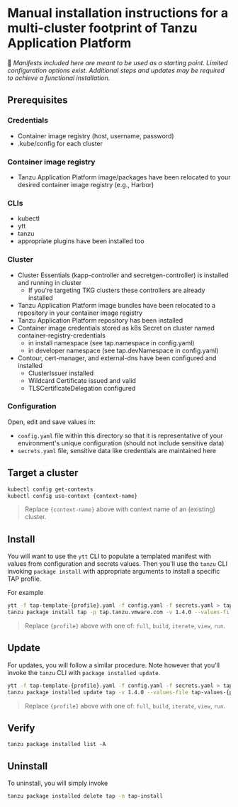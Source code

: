 # Manual installation instructions for a multi-cluster footprint of Tanzu Application Platform

:mega: _Manifests included here are meant to be used as a starting point.  Limited configuration options exist.  Additional steps and updates may be required to achieve a functional installation._


## Prerequisites

### Credentials

* Container image registry (host, username, password)
* .kube/config for each cluster

### Container image registry

* Tanzu Application Platform image/packages have been relocated to your desired container image registry (e.g., Harbor)

### CLIs

* kubectl
* ytt
* tanzu
 * appropriate plugins have been installed too

### Cluster

* Cluster Essentials (kapp-controller and secretgen-controller) is installed and running in cluster
  * If you're targeting TKG clusters these controllers are already installed
* Tanzu Application Platform image bundles have been relocated to a repository in your container image registry
* Tanzu Application Platform repository has been installed
* Container image credentials stored as k8s Secret on cluster named container-registry-credentials
  * in install namespace (see tap.namespace in config.yaml)
  * in developer namespace (see tap.devNamespace in config.yaml)
* Contour, cert-manager, and external-dns have been configured and installed
  * ClusterIssuer installed
  * Wildcard Certificate issued and valid
  * TLSCertificateDelegation configured

### Configuration

Open, edit and save values in:

* `config.yaml` file within this directory so that it is representative of your environment's unique configuration (should not include sensitive data)
* `secrets.yaml` file, sensitive data like credentials are maintained here


## Target a cluster

```bash
kubectl config get-contexts
kubectl config use-context {context-name}
```
> Replace `{context-name}` above with context name of an (existing) cluster.


## Install

You will want to use the `ytt` CLI to populate a templated manifest with values from configuration and secrets values. Then you'll use the `tanzu` CLI invoking `package install` with appropriate arguments to install a specific TAP profile.

For example

```bash
ytt -f tap-template-{profile}.yaml -f config.yaml -f secrets.yaml > tap-values-{profile}.yaml
tanzu package install tap -p tap.tanzu.vmware.com -v 1.4.0 --values-file tap-values-{profile}.yaml -n tap-install
```
> Replace `{profile}` above with one of: `full`, `build`, `iterate`, `view`, `run`.


## Update

For updates, you will follow a similar procedure. Note however that you'll invoke the `tanzu` CLI with `package installed update`.

```bash
ytt -f tap-template-{profile}.yaml -f config.yaml -f secrets.yaml > tap-values-{profile}.yaml
tanzu package installed update tap -v 1.4.0 --values-file tap-values-{profile}.yaml -n tap-install
```
> Replace `{profile}` above with one of: `full`, `build`, `iterate`, `view`, `run`.


## Verify

```
tanzu package installed list -A
```

## Uninstall

To uninstall, you will simply invoke

```bash
tanzu package installed delete tap -n tap-install
```
